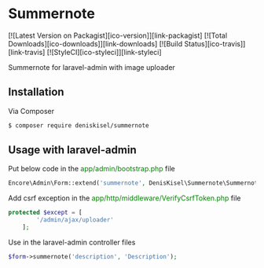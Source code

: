 # Summernote

[![Latest Version on Packagist][ico-version]][link-packagist]
[![Total Downloads][ico-downloads]][link-downloads]
[![Build Status][ico-travis]][link-travis]
[![StyleCI][ico-styleci]][link-styleci]

Summernote for laravel-admin with image uploader

## Installation

Via Composer

``` bash
$ composer require deniskisel/summernote
```

## Usage with laravel-admin
Put below code in the <font color="green">app/admin/bootstrap.php</font> file

``` php
Encore\Admin\Form::extend('summernote', DenisKisel\Summernote\Summernote::class);
```

Add csrf exception in the <font color="green">app/http/middleware/VerifyCsrfToken.php</font> file


``` php
protected $except = [
        '/admin/ajax/uploader'
    ];
```

Use in the laravel-admin controller files
``` php
$form->summernote('description', 'Description');
```
